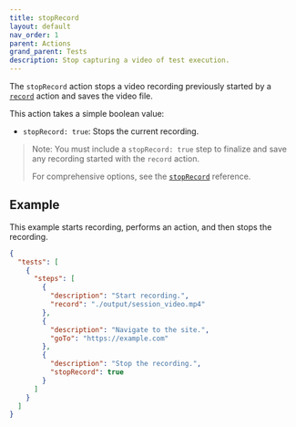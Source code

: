 ```yaml
---
title: stopRecord
layout: default
nav_order: 1
parent: Actions
grand_parent: Tests
description: Stop capturing a video of test execution.
---
```


The `stopRecord` action stops a video recording previously started by a [`record`](record) action and saves the video file.

This action takes a simple boolean value:

- `stopRecord: true`: Stops the current recording.

>Note: You must include a `stopRecord: true` step to finalize and save any recording started with the `record` action.
>
> For comprehensive options, see the [`stopRecord`](/docs/references/schemas/stopRecord) reference.

## Example

This example starts recording, performs an action, and then stops the recording.

```json
{
  "tests": [
    {
      "steps": [
        {
          "description": "Start recording.",
          "record": "./output/session_video.mp4"
        },
        {
          "description": "Navigate to the site.",
          "goTo": "https://example.com"
        },
        {
          "description": "Stop the recording.",
          "stopRecord": true
        }
      ]
    }
  ]
}
```
